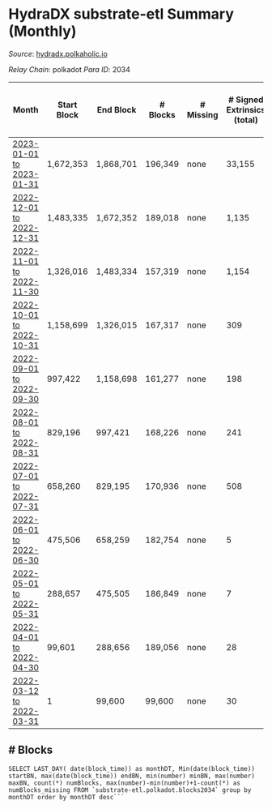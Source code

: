 # HydraDX substrate-etl Summary (Monthly)

_Source_: [hydradx.polkaholic.io](https://hydradx.polkaholic.io)

*Relay Chain*: polkadot
*Para ID*: 2034



| Month | Start Block | End Block | # Blocks | # Missing | # Signed Extrinsics (total) | # Active Accounts (avg) | # Addresses with Balances (max) | Issues |
| ----- | ----------- | --------- | -------- | --------- | --------------------------- | ----------------------- | ------------------------------- | ------ |
| [2023-01-01 to 2023-01-31](/substrate-etl/polkadot/2034-hydradx/2023-01-31.md) | 1,672,353 | 1,868,701 | 196,349 | none | 33,155 | 202 | 23,205 | - | 
| [2022-12-01 to 2022-12-31](/substrate-etl/polkadot/2034-hydradx/2022-12-31.md) | 1,483,335 | 1,672,352 | 189,018 | none | 1,135 | 22 | 22,542 | - | 
| [2022-11-01 to 2022-11-30](/substrate-etl/polkadot/2034-hydradx/2022-11-30.md) | 1,326,016 | 1,483,334 | 157,319 | none | 1,154 | 20 | 22,421 | - | 
| [2022-10-01 to 2022-10-31](/substrate-etl/polkadot/2034-hydradx/2022-10-31.md) | 1,158,699 | 1,326,015 | 167,317 | none | 309 | 7 | 21,155 | - | 
| [2022-09-01 to 2022-09-30](/substrate-etl/polkadot/2034-hydradx/2022-09-30.md) | 997,422 | 1,158,698 | 161,277 | none | 198 | 4 | 21,147 | - | 
| [2022-08-01 to 2022-08-31](/substrate-etl/polkadot/2034-hydradx/2022-08-31.md) | 829,196 | 997,421 | 168,226 | none | 241 | 5 | 21,139 | - | 
| [2022-07-01 to 2022-07-31](/substrate-etl/polkadot/2034-hydradx/2022-07-31.md) | 658,260 | 829,195 | 170,936 | none | 508 | 11 | 21,131 | - | 
| [2022-06-01 to 2022-06-30](/substrate-etl/polkadot/2034-hydradx/2022-06-30.md) | 475,506 | 658,259 | 182,754 | none | 5 |  | 32 | - | 
| [2022-05-01 to 2022-05-31](/substrate-etl/polkadot/2034-hydradx/2022-05-31.md) | 288,657 | 475,505 | 186,849 | none | 7 |  | 32 | - | 
| [2022-04-01 to 2022-04-30](/substrate-etl/polkadot/2034-hydradx/2022-04-30.md) | 99,601 | 288,656 | 189,056 | none | 28 | 1 | 32 | - | 
| [2022-03-12 to 2022-03-31](/substrate-etl/polkadot/2034-hydradx/2022-03-31.md) | 1 | 99,600 | 99,600 | none | 30 | 1 | 28 | - | 

## # Blocks
```
SELECT LAST_DAY( date(block_time)) as monthDT, Min(date(block_time)) startBN, max(date(block_time)) endBN, min(number) minBN, max(number) maxBN, count(*) numBlocks, max(number)-min(number)+1-count(*) as numBlocks_missing FROM `substrate-etl.polkadot.blocks2034` group by monthDT order by monthDT desc```


